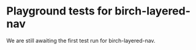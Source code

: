 # Playground tests for birch-layered-nav
We are still awaiting the first test run for birch-layered-nav.
